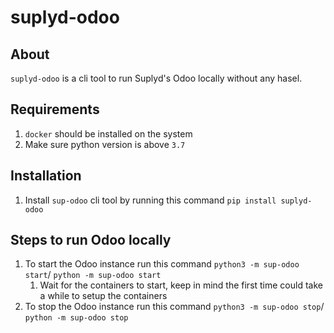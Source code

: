 # suplyd-odoo

## About

`suplyd-odoo` is a cli tool to run Suplyd's Odoo locally without any hasel.

## Requirements

1. `docker` should be installed on the system
2. Make sure python version is above `3.7`

## Installation

1. Install `sup-odoo` cli tool by running this command `pip install suplyd-odoo`

## Steps to run Odoo locally

1. To start the Odoo instance run this command `python3 -m sup-odoo start`/ `python -m sup-odoo start`
   1. Wait for the containers to start, keep in mind the first time could take a while to setup the containers
2. To stop the Odoo instance run this command `python3 -m sup-odoo stop`/ `python -m sup-odoo stop`
